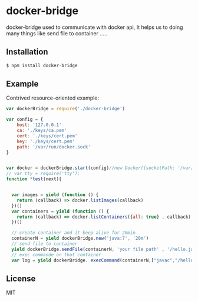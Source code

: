 # docker-bridge

 docker-bridge used to communicate with docker api, It helps us to doing many things like send file to container .....

## Installation

```js
$ npm install docker-bridge
```

## Example

  Contrived resource-oriented example:

```js
var dockerBridge = require('./docker-bridge')

var config = {
    host: '127.0.0.1'
    ca: './keys/ca.pem'
    cert: './keys/cert.pem'
    key: './keys/cert.pem'
    path: '/var/run/docker.sock'
}


var docker = dockerBridge.start(config)//new Docker({socketPath: '/var/run/docker.sock'});
// var tty = require('tty');
function *test(next){


  var images = yield (function () {
    return (callback) => docker.listImages(callback)
  })()
  var containers = yield (function () {
    return (callback) => docker.listContainers({all: true} , callback)
  })()

  // create container and it keep alive for 20min
  containerN = yield dockerBridge.new('java:7', '20m')
  // send file to container
  yield dockerBridge.sendFile(containerN, 'your file path' , '/hello.java')
  // exec commande on that container
  var log = yield dockerBridge. execCommand(containerN,["javac","/hello.java"])

```

## License

  MIT
